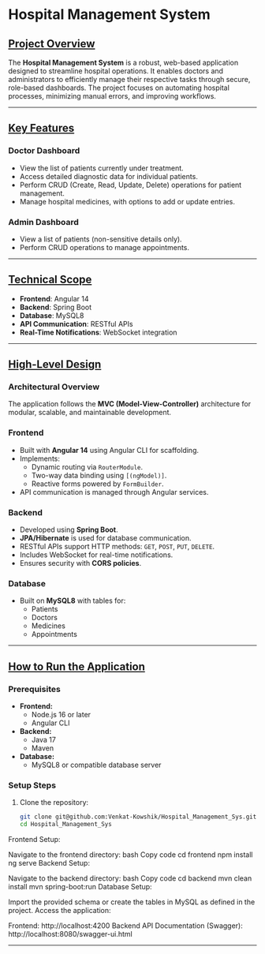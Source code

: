 # Hospital Management System

## <u>Project Overview</u>
The **Hospital Management System** is a robust, web-based application designed to streamline hospital operations. It enables doctors and administrators to efficiently manage their respective tasks through secure, role-based dashboards. The project focuses on automating hospital processes, minimizing manual errors, and improving workflows.

---

## <u>Key Features</u>

### Doctor Dashboard
- View the list of patients currently under treatment.
- Access detailed diagnostic data for individual patients.
- Perform CRUD (Create, Read, Update, Delete) operations for patient management.
- Manage hospital medicines, with options to add or update entries.

### Admin Dashboard
- View a list of patients (non-sensitive details only).
- Perform CRUD operations to manage appointments.

---

## <u>Technical Scope</u>
- **Frontend**: Angular 14  
- **Backend**: Spring Boot  
- **Database**: MySQL8  
- **API Communication**: RESTful APIs  
- **Real-Time Notifications**: WebSocket integration  

---

## <u>High-Level Design</u>

### Architectural Overview
The application follows the **MVC (Model-View-Controller)** architecture for modular, scalable, and maintainable development.

### Frontend
- Built with **Angular 14** using Angular CLI for scaffolding.
- Implements:
  - Dynamic routing via `RouterModule`.
  - Two-way data binding using `[(ngModel)]`.
  - Reactive forms powered by `FormBuilder`.
- API communication is managed through Angular services.

### Backend
- Developed using **Spring Boot**.
- **JPA/Hibernate** is used for database communication.
- RESTful APIs support HTTP methods: `GET`, `POST`, `PUT`, `DELETE`.
- Includes WebSocket for real-time notifications.
- Ensures security with **CORS policies**.

### Database
- Built on **MySQL8** with tables for:
  - Patients
  - Doctors
  - Medicines
  - Appointments

---

## <u>How to Run the Application</u>

### Prerequisites
- **Frontend:**
  - Node.js 16 or later
  - Angular CLI
- **Backend:**
  - Java 17
  - Maven
- **Database:**
  - MySQL8 or compatible database server

### Setup Steps
1. Clone the repository:
   ```bash
   git clone git@github.com:Venkat-Kowshik/Hospital_Management_Sys.git
   cd Hospital_Management_Sys
Frontend Setup:

Navigate to the frontend directory:
bash
Copy code
cd frontend
npm install
ng serve
Backend Setup:

Navigate to the backend directory:
bash
Copy code
cd backend
mvn clean install
mvn spring-boot:run
Database Setup:

Import the provided schema or create the tables in MySQL as defined in the project.
Access the application:

Frontend: http://localhost:4200
Backend API Documentation (Swagger): http://localhost:8080/swagger-ui.html


---

   
